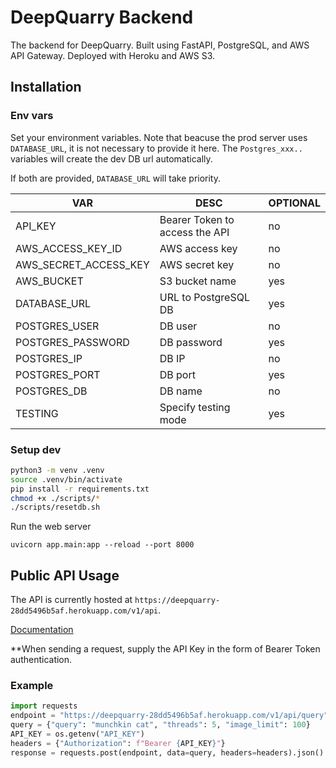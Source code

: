 # DeepQuarry Backend

The backend for DeepQuarry. Built using FastAPI, PostgreSQL, and AWS API Gateway. Deployed with Heroku and AWS S3.

## Installation

### Env vars

Set your environment variables. Note that beacuse the prod server uses `DATABASE_URL`, it is not necessary to provide it here. The `Postgres_xxx..` variables will create the dev DB url automatically.

If both are provided, `DATABASE_URL` will take priority.

| VAR  | DESC | OPTIONAL |
| ------------- | ------------- | ------------- |
| API_KEY  | Bearer Token to access the API  | no |
| AWS_ACCESS_KEY_ID  | AWS access key  | no |
| AWS_SECRET_ACCESS_KEY | AWS secret key | no |
| AWS_BUCKET | S3 bucket name | yes |
| DATABASE_URL | URL to PostgreSQL DB | yes |
| POSTGRES_USER | DB user | no |
| POSTGRES_PASSWORD | DB password | yes |
| POSTGRES_IP | DB IP | no |
| POSTGRES_PORT | DB port | yes |
| POSTGRES_DB | DB name | no |
| TESTING | Specify testing mode | yes |


### Setup dev

```bash
python3 -m venv .venv
source .venv/bin/activate
pip install -r requirements.txt
chmod +x ./scripts/*
./scripts/resetdb.sh
```

Run the web server  

```
uvicorn app.main:app --reload --port 8000
```

## Public API Usage
The API is currently hosted at `https://deepquarry-28dd5496b5af.herokuapp.com/v1/api`.

[Documentation](https://deepquarry-28dd5496b5af.herokuapp.com/docs)

**When sending a request, supply the API Key in the form of Bearer Token authentication.

### Example
```python
import requests
endpoint = "https://deepquarry-28dd5496b5af.herokuapp.com/v1/api/query"
query = {"query": "munchkin cat", "threads": 5, "image_limit": 100}
API_KEY = os.getenv("API_KEY")
headers = {"Authorization": f"Bearer {API_KEY}"}
response = requests.post(endpoint, data=query, headers=headers).json()
```

